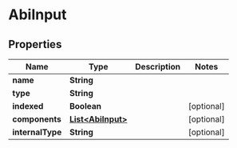 # AbiInput

## Properties

| Name             | Type                               | Description | Notes       |
| ---------------- | ---------------------------------- | ----------- | ----------- |
| **name**         | **String**                         |             |             |
| **type**         | **String**                         |             |             |
| **indexed**      | **Boolean**                        |             | \[optional] |
| **components**   | [**List\<AbiInput>**](abiinput.md) |             | \[optional] |
| **internalType** | **String**                         |             | \[optional] |
